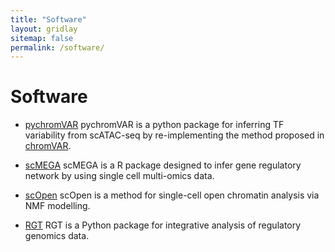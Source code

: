 ```yaml
---
title: "Software"
layout: gridlay
sitemap: false
permalink: /software/
---
```


# Software

* [pychromVAR](https://github.com/lzj1769/pychromVAR) pychromVAR is a python package for inferring TF variability from scATAC-seq by re-implementing the method proposed in [chromVAR](https://github.com/GreenleafLab/chromVAR).

* [scMEGA](https://costalab.github.io/scMEGA/) scMEGA is a R package designed to infer gene regulatory network by using single cell multi-omics data.

* [scOpen](https://github.com/CostaLab/scopen) scOpen is a method for single-cell open chromatin analysis via NMF modelling.

* [RGT](https://reg-gen.readthedocs.io/en/latest/hint/introduction.html) RGT is a Python package for integrative analysis of regulatory genomics data.


